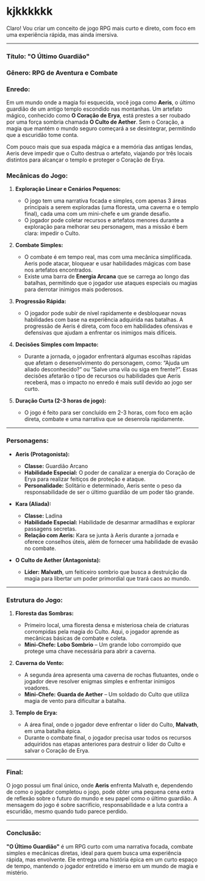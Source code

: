 # kjkkkkkk
Claro! Vou criar um conceito de jogo RPG mais curto e direto, com foco em uma experiência rápida, mas ainda imersiva.

---

### Título: **"O Último Guardião"**

### Gênero: RPG de Aventura e Combate

### **Enredo:**

Em um mundo onde a magia foi esquecida, você joga como **Aeris**, o último guardião de um antigo templo escondido nas montanhas. Um artefato mágico, conhecido como **O Coração de Erya**, está prestes a ser roubado por uma força sombria chamada **O Culto de Aether**. Sem o Coração, a magia que mantém o mundo seguro começará a se desintegrar, permitindo que a escuridão tome conta.

Com pouco mais que sua espada mágica e a memória das antigas lendas, Aeris deve impedir que o Culto destrua o artefato, viajando por três locais distintos para alcançar o templo e proteger o Coração de Erya.

### **Mecânicas do Jogo:**

1. **Exploração Linear e Cenários Pequenos:**
   - O jogo tem uma narrativa focada e simples, com apenas 3 áreas principais a serem exploradas (uma floresta, uma caverna e o templo final), cada uma com um mini-chefe e um grande desafio.
   - O jogador pode coletar recursos e artefatos menores durante a exploração para melhorar seu personagem, mas a missão é bem clara: impedir o Culto.

2. **Combate Simples:**
   - O combate é em tempo real, mas com uma mecânica simplificada. Aeris pode atacar, bloquear e usar habilidades mágicas com base nos artefatos encontrados.
   - Existe uma barra de **Energia Arcana** que se carrega ao longo das batalhas, permitindo que o jogador use ataques especiais ou magias para derrotar inimigos mais poderosos.

3. **Progressão Rápida:**
   - O jogador pode subir de nível rapidamente e desbloquear novas habilidades com base na experiência adquirida nas batalhas. A progressão de Aeris é direta, com foco em habilidades ofensivas e defensivas que ajudam a enfrentar os inimigos mais difíceis.
   
4. **Decisões Simples com Impacto:**
   - Durante a jornada, o jogador enfrentará algumas escolhas rápidas que afetam o desenvolvimento do personagem, como: “Ajuda um aliado desconhecido?” ou “Salve uma vila ou siga em frente?”. Essas decisões afetarão o tipo de recursos ou habilidades que Aeris receberá, mas o impacto no enredo é mais sutil devido ao jogo ser curto.

5. **Duração Curta (2-3 horas de jogo):**
   - O jogo é feito para ser concluído em 2-3 horas, com foco em ação direta, combate e uma narrativa que se desenrola rapidamente.

---

### **Personagens:**

- **Aeris (Protagonista):**
  - **Classe:** Guardião Arcano
  - **Habilidade Especial:** O poder de canalizar a energia do Coração de Erya para realizar feitiços de proteção e ataque.
  - **Personalidade:** Solitário e determinado, Aeris sente o peso da responsabilidade de ser o último guardião de um poder tão grande.

- **Kara (Aliada):**
  - **Classe:** Ladina
  - **Habilidade Especial:** Habilidade de desarmar armadilhas e explorar passagens secretas.
  - **Relação com Aeris:** Kara se junta à Aeris durante a jornada e oferece conselhos úteis, além de fornecer uma habilidade de evasão no combate.

- **O Culto de Aether (Antagonista):**
  - **Líder:** **Malvath**, um feiticeiro sombrio que busca a destruição da magia para libertar um poder primordial que trará caos ao mundo.

---

### **Estrutura do Jogo:**

1. **Floresta das Sombras:**
   - Primeiro local, uma floresta densa e misteriosa cheia de criaturas corrompidas pela magia do Culto. Aqui, o jogador aprende as mecânicas básicas de combate e coleta.
   - **Mini-Chefe:** **Lobo Sombrio** – Um grande lobo corrompido que protege uma chave necessária para abrir a caverna.

2. **Caverna do Vento:**
   - A segunda área apresenta uma caverna de rochas flutuantes, onde o jogador deve resolver enigmas simples e enfrentar inimigos voadores.
   - **Mini-Chefe:** **Guarda de Aether** – Um soldado do Culto que utiliza magia de vento para dificultar a batalha.

3. **Templo de Erya:**
   - A área final, onde o jogador deve enfrentar o líder do Culto, **Malvath**, em uma batalha épica.
   - Durante o combate final, o jogador precisa usar todos os recursos adquiridos nas etapas anteriores para destruir o líder do Culto e salvar o Coração de Erya.

---

### **Final:**

O jogo possui um final único, onde **Aeris** enfrenta Malvath e, dependendo de como o jogador completou o jogo, pode obter uma pequena cena extra de reflexão sobre o futuro do mundo e seu papel como o último guardião. A mensagem do jogo é sobre sacrifício, responsabilidade e a luta contra a escuridão, mesmo quando tudo parece perdido.

---

### **Conclusão:**

**"O Último Guardião"** é um RPG curto com uma narrativa focada, combate simples e mecânicas diretas, ideal para quem busca uma experiência rápida, mas envolvente. Ele entrega uma história épica em um curto espaço de tempo, mantendo o jogador entretido e imerso em um mundo de magia e mistério.
